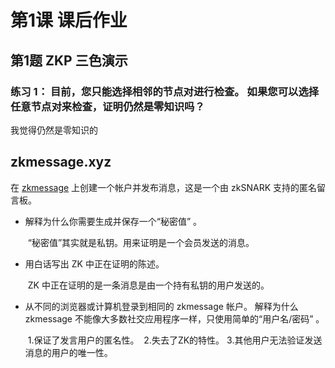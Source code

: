 # 第1课 课后作业

## 第1题 ZKP 三色演示

### 练习 1： 目前，您只能选择相邻的节点对进行检查。 如果您可以选择任意节点对来检查，证明仍然是零知识吗？

我觉得仍然是零知识的

## zkmessage.xyz

在 [zkmessage](https://zkmessage.xyz) 上创建一个帐户并发布消息，这是一个由 zkSNARK 支持的匿名留言板。
- 解释为什么你需要生成并保存一个“秘密值” 。

    ​	“秘密值”其实就是私钥。用来证明是一个会员发送的消息。

- 用白话写出 ZK 中正在证明的陈述。

    ​	 ZK 中正在证明的是一条消息是由一个持有私钥的用户发送的。

- 从不同的浏览器或计算机登录到相同的 zkmessage 帐户。 解释为什么 zkmessage 不能像大多数社交应用程序一样，只使用简单的“用户名/密码” 。

	​	1.保证了发言用户的匿名性。
	​	2.失去了ZK的特性。
    	​	3.其他用户无法验证发送消息的用户的唯一性。
